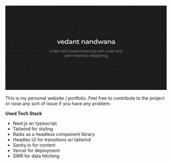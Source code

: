 ![cover](https://raw.githubusercontent.com/vedantnn71/vedantnandwana.me/main/public/social.png)

This is my personal website / portfolio. Feel free to contribute to the project or raise any sort of issue if you have any problem.

**Used Tech Stack**
- Next.js w/ typescript
- Tailwind for styling
- Radix as a headless component library
- Headles UI for transitions w/ tailwind
- Sanity.io for content
- Vercel for deployment
- SWR for data fetching

